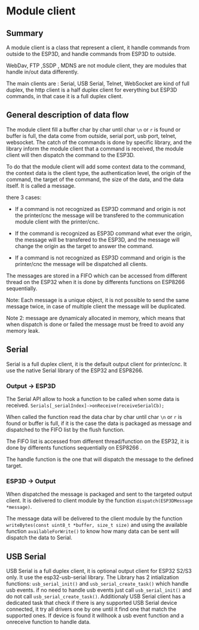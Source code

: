 # Module client

## Summary

A module client is a class that represent a client, it handle commands from outside to the ESP3D, and handle commands from ESP3D to outside.

WebDav, FTP ,SSDP , MDNS are not module client, they are modules that handle in/out data differently.

The main clients are : Serial, USB Serial, Telnet, WebSocket are kind of full duplex, the http client is a half duplex client for everything but ESP3D commands, in that case it is a full duplex client.

## General description of data flow

The module client fill a buffer char by char until char `\n` or `r` is found or buffer is full,  the data come from outside, serial port, usb port, telnet, websocket.
The catch of the commands is done by specific library, and the library inform the module client that a command is received, the module client will then dispatch the command to the ESP3D.

To do that the module client will add some context data to the command, the context data is the client type, the authentication level, the origin of the command, the target of the command, the size of the data, and the data itself. It is called a message.

there 3 cases: 

* If a command is not recognized as ESP3D command  and origin is not the printer/cnc the message will be transfered to the communication module client with the printer/cnc.

* If the command is recognized as ESP3D command what ever the origin, the message will be transfered to the ESP3D, and the message will change the origin as the target to answer the command.

* If a command is not recognized as ESP3D command and origin is the printer/cnc the message will be dispatched all clients.

The messages are stored in a FIFO which can be accessed from different thread on the ESP32 when it is done by differents functions on ESP8266 sequentially.

Note: Each message is a unique object, it is not possible to send the same message twice, in case of multiple client the message will be duplicated.

Note 2: message are dynamicaly allocated in memory, which means that when dispatch is done or failed the message must be freed to avoid any memory leak.

## Serial

Serial is a full duplex client, it is the default output client for printer/cnc. It use the native Serial library of the ESP32 and ESP8266.
### Output -> ESP3D
The Serial API allow to hook a function to be called when some data is received.
 `Serials[_serialIndex]->onReceive(receiveSerialCb);`

 When called the function read the data char by char until char `\n` or `r` is found or buffer is full, if it is the case the data is packaged as message and dispatched to the FIFO list by the flush function.

 The FIFO list is accessed from different thread/function on the ESP32,  it is done by differents functions sequentially on ESP8266 .

 The handle function is the one that will dispatch the message to the defined target.

### ESP3D -> Output

When dispatched the message is packaged and sent to the targeted output client. It is delivered to client module by the function `dispatch(ESP3DMessage *message)`.

The message data will be delivered to the client module by the function `writeBytes(const uint8_t *buffer, size_t size)` and using the available function `availableForWrite()` to know how many data can be sent will dispatch the data to Serial.

## USB Serial

USB Serial is a full duplex client, it is optional output client for ESP32 S2/S3 only. It use the esp32-usb-serial library.
The Library has 2 intialization functions: `usb_serial_init()` and `usb_serial_create_task()` which handle usb events.
if no need to handle usb events just call `usb_serial_init()` and do not call `usb_serial_create_task()`.
Additionaly USB Serial client has a dedicated task that check if there is any supported USB Serial device connected, it try all drivers one by one until it find one that match the supported ones.
If device is found it willhook a usb event function and a onreceive function to handle data.